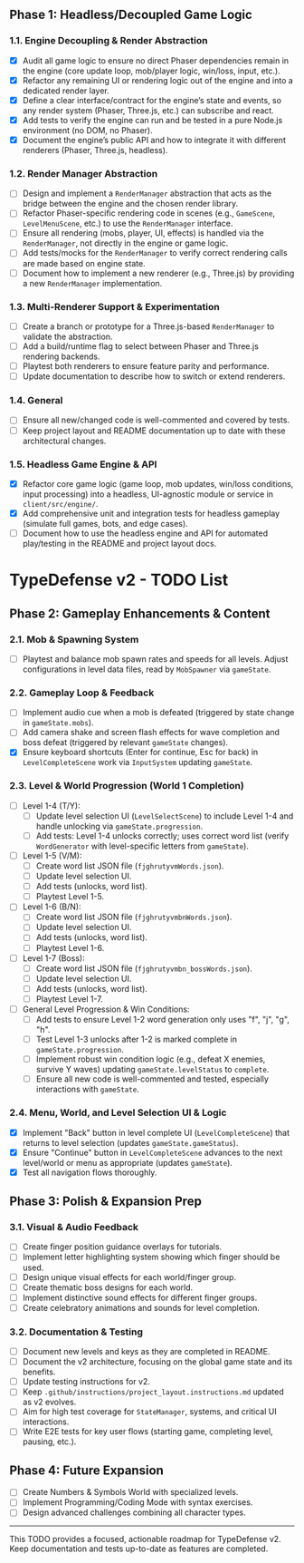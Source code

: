 ## Phase 1: Headless/Decoupled Game Logic

### 1.1. Engine Decoupling & Render Abstraction

- [x] Audit all game logic to ensure no direct Phaser dependencies remain in the engine (core update loop, mob/player logic, win/loss, input, etc.).
- [x] Refactor any remaining UI or rendering logic out of the engine and into a dedicated render layer.
- [x] Define a clear interface/contract for the engine’s state and events, so any render system (Phaser, Three.js, etc.) can subscribe and react.
- [x] Add tests to verify the engine can run and be tested in a pure Node.js environment (no DOM, no Phaser).
- [x] Document the engine’s public API and how to integrate it with different renderers (Phaser, Three.js, headless).

### 1.2. Render Manager Abstraction

- [ ] Design and implement a `RenderManager` abstraction that acts as the bridge between the engine and the chosen render library.
- [ ] Refactor Phaser-specific rendering code in scenes (e.g., `GameScene`, `LevelMenuScene`, etc.) to use the `RenderManager` interface.
- [ ] Ensure all rendering (mobs, player, UI, effects) is handled via the `RenderManager`, not directly in the engine or game logic.
- [ ] Add tests/mocks for the `RenderManager` to verify correct rendering calls are made based on engine state.
- [ ] Document how to implement a new renderer (e.g., Three.js) by providing a new `RenderManager` implementation.

### 1.3. Multi-Renderer Support & Experimentation

- [ ] Create a branch or prototype for a Three.js-based `RenderManager` to validate the abstraction.
- [ ] Add a build/runtime flag to select between Phaser and Three.js rendering backends.
- [ ] Playtest both renderers to ensure feature parity and performance.
- [ ] Update documentation to describe how to switch or extend renderers.

### 1.4. General

- [ ] Ensure all new/changed code is well-commented and covered by tests.
- [ ] Keep project layout and README documentation up to date with these architectural changes.

### 1.5. Headless Game Engine & API

- [x] Refactor core game logic (game loop, mob updates, win/loss conditions, input processing) into a headless, UI-agnostic module or service in `client/src/engine/`.
- [x] Add comprehensive unit and integration tests for headless gameplay (simulate full games, bots, and edge cases).
- [ ] Document how to use the headless engine and API for automated play/testing in the README and project layout docs.

# TypeDefense v2 - TODO List

## Phase 2: Gameplay Enhancements & Content

### 2.1. Mob & Spawning System

- [ ] Playtest and balance mob spawn rates and speeds for all levels. Adjust configurations in level data files, read by `MobSpawner` via `gameState`.

### 2.2. Gameplay Loop & Feedback

- [ ] Implement audio cue when a mob is defeated (triggered by state change in `gameState.mobs`).
- [ ] Add camera shake and screen flash effects for wave completion and boss defeat (triggered by relevant `gameState` changes).
- [x] Ensure keyboard shortcuts (Enter for continue, Esc for back) in `LevelCompleteScene` work via `InputSystem` updating `gameState`.

### 2.3. Level & World Progression (World 1 Completion)

- [ ] Level 1-4 (T/Y):
  - [ ] Update level selection UI (`LevelSelectScene`) to include Level 1-4 and handle unlocking via `gameState.progression`.
  - [ ] Add tests: Level 1-4 unlocks correctly; uses correct word list (verify `WordGenerator` with level-specific letters from `gameState`).
- [ ] Level 1-5 (V/M):
  - [ ] Create word list JSON file (`fjghrutyvmWords.json`).
  - [ ] Update level selection UI.
  - [ ] Add tests (unlocks, word list).
  - [ ] Playtest Level 1-5.
- [ ] Level 1-6 (B/N):
  - [ ] Create word list JSON file (`fjghrutyvmbnWords.json`).
  - [ ] Update level selection UI.
  - [ ] Add tests (unlocks, word list).
  - [ ] Playtest Level 1-6.
- [ ] Level 1-7 (Boss):
  - [ ] Create word list JSON file (`fjghrutyvmbn_bossWords.json`).
  - [ ] Update level selection UI.
  - [ ] Add tests (unlocks, word list).
  - [ ] Playtest Level 1-7.
- [ ] General Level Progression & Win Conditions:
  - [ ] Add tests to ensure Level 1-2 word generation only uses "f", "j", "g", "h".
  - [ ] Test Level 1-3 unlocks after 1-2 is marked complete in `gameState.progression`.
  - [ ] Implement robust win condition logic (e.g., defeat X enemies, survive Y waves) updating `gameState.levelStatus` to `complete`.
  - [ ] Ensure all new code is well-commented and tested, especially interactions with `gameState`.

### 2.4. Menu, World, and Level Selection UI & Logic

- [x] Implement "Back" button in level complete UI (`LevelCompleteScene`) that returns to level selection (updates `gameState.gameStatus`).
- [x] Ensure "Continue" button in `LevelCompleteScene` advances to the next level/world or menu as appropriate (updates `gameState`).
- [x] Test all navigation flows thoroughly.

## Phase 3: Polish & Expansion Prep

### 3.1. Visual & Audio Feedback

- [ ] Create finger position guidance overlays for tutorials.
- [ ] Implement letter highlighting system showing which finger should be used.
- [ ] Design unique visual effects for each world/finger group.
- [ ] Create thematic boss designs for each world.
- [ ] Implement distinctive sound effects for different finger groups.
- [ ] Create celebratory animations and sounds for level completion.

### 3.2. Documentation & Testing

- [ ] Document new levels and keys as they are completed in README.
- [ ] Document the v2 architecture, focusing on the global game state and its benefits.
- [ ] Update testing instructions for v2.
- [ ] Keep `.github/instructions/project_layout.instructions.md` updated as v2 evolves.
- [ ] Aim for high test coverage for `StateManager`, systems, and critical UI interactions.
- [ ] Write E2E tests for key user flows (starting game, completing level, pausing, etc.).

## Phase 4: Future Expansion

- [ ] Create Numbers & Symbols World with specialized levels.
- [ ] Implement Programming/Coding Mode with syntax exercises.
- [ ] Design advanced challenges combining all character types.

---

This TODO provides a focused, actionable roadmap for TypeDefense v2. Keep documentation and tests up-to-date as features are completed.
